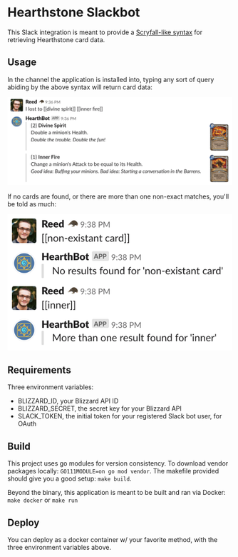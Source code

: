 # Hearthstone Slackbot

This Slack integration is meant to provide a [Scryfall-like syntax](https://scryfall.com/docs/syntax) for retrieving Hearthstone card data.

## Usage

In the channel the application is installed into, typing any sort of query abiding by the above syntax will return card data:

![](sample-response.png)

If no cards are found, or there are more than one non-exact matches, you'll be told as much:

![](sample-error.png)

## Requirements

Three environment variables:
- BLIZZARD_ID, your Blizzard API ID
- BLIZZARD_SECRET, the secret key for your Blizzard API
- SLACK_TOKEN, the initial token for your registered Slack bot user, for OAuth

## Build

This project uses go modules for version consistency. 
To download vendor packages locally: `GO111MODULE=on go mod vendor`. 
The makefile provided should give you a good setup: `make build`.

Beyond the binary, this application is meant to be built and ran via Docker: `make docker` or `make run`

## Deploy

You can deploy as a docker container w/ your favorite method, with the three environment variables above.

